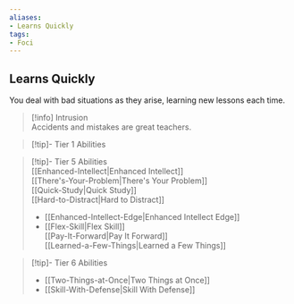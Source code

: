 ```yaml
---
aliases:
- Learns Quickly
tags:
- Foci
---
```


  
## Learns Quickly  
You deal with bad situations as they arise, learning new lessons each time.  
 >[!info] Intrusion  
>Accidents and mistakes are great teachers.   

>[!tip]- Tier 1 Abilities  

>[!tip]- Tier 5 Abilities  
>[[Enhanced-Intellect|Enhanced Intellect]]  
>[[There's-Your-Problem|There's Your Problem]]  
>[[Quick-Study|Quick Study]]  
>[[Hard-to-Distract|Hard to Distract]]  
>- [[Enhanced-Intellect-Edge|Enhanced Intellect Edge]]  
>- [[Flex-Skill|Flex Skill]]  
>[[Pay-It-Forward|Pay It Forward]]  
>[[Learned-a-Few-Things|Learned a Few Things]]  

>[!tip]- Tier 6 Abilities  
>- [[Two-Things-at-Once|Two Things at Once]]  
>- [[Skill-With-Defense|Skill With Defense]]